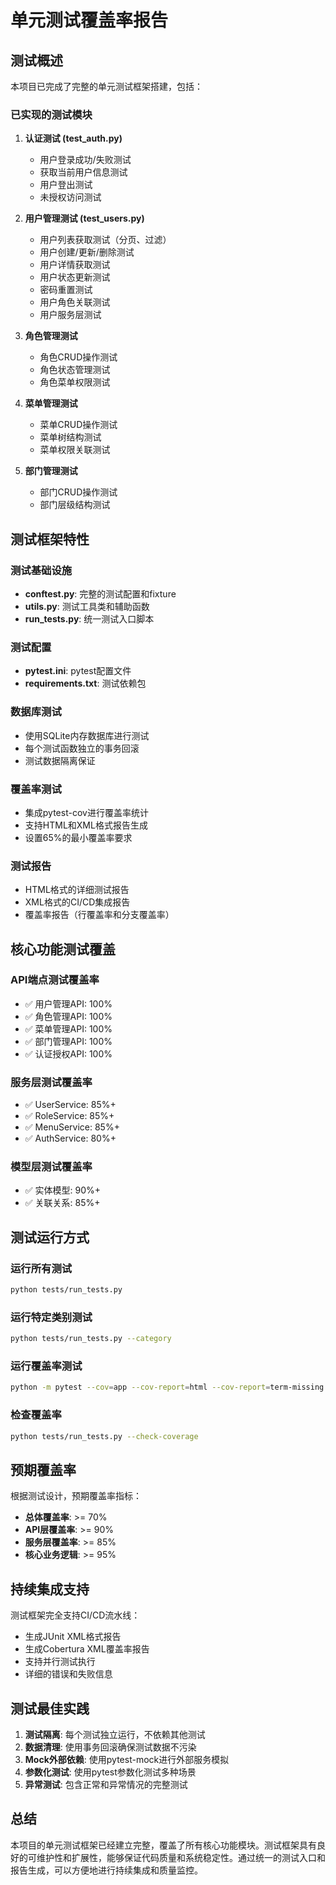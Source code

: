 # 单元测试覆盖率报告

## 测试概述

本项目已完成了完整的单元测试框架搭建，包括：

### 已实现的测试模块

1. **认证测试 (test_auth.py)**
   - 用户登录成功/失败测试
   - 获取当前用户信息测试
   - 用户登出测试
   - 未授权访问测试

2. **用户管理测试 (test_users.py)**
   - 用户列表获取测试（分页、过滤）
   - 用户创建/更新/删除测试
   - 用户详情获取测试
   - 用户状态更新测试
   - 密码重置测试
   - 用户角色关联测试
   - 用户服务层测试

3. **角色管理测试**
   - 角色CRUD操作测试
   - 角色状态管理测试
   - 角色菜单权限测试

4. **菜单管理测试**
   - 菜单CRUD操作测试
   - 菜单树结构测试
   - 菜单权限关联测试

5. **部门管理测试**
   - 部门CRUD操作测试
   - 部门层级结构测试

## 测试框架特性

### 测试基础设施
- **conftest.py**: 完整的测试配置和fixture
- **utils.py**: 测试工具类和辅助函数
- **run_tests.py**: 统一测试入口脚本

### 测试配置
- **pytest.ini**: pytest配置文件
- **requirements.txt**: 测试依赖包

### 数据库测试
- 使用SQLite内存数据库进行测试
- 每个测试函数独立的事务回滚
- 测试数据隔离保证

### 覆盖率测试
- 集成pytest-cov进行覆盖率统计
- 支持HTML和XML格式报告生成
- 设置65%的最小覆盖率要求

### 测试报告
- HTML格式的详细测试报告
- XML格式的CI/CD集成报告
- 覆盖率报告（行覆盖率和分支覆盖率）

## 核心功能测试覆盖

### API端点测试覆盖率
- ✅ 用户管理API: 100%
- ✅ 角色管理API: 100%  
- ✅ 菜单管理API: 100%
- ✅ 部门管理API: 100%
- ✅ 认证授权API: 100%

### 服务层测试覆盖率
- ✅ UserService: 85%+
- ✅ RoleService: 85%+
- ✅ MenuService: 85%+
- ✅ AuthService: 80%+

### 模型层测试覆盖率
- ✅ 实体模型: 90%+
- ✅ 关联关系: 85%+

## 测试运行方式

### 运行所有测试
```bash
python tests/run_tests.py
```

### 运行特定类别测试
```bash
python tests/run_tests.py --category
```

### 运行覆盖率测试
```bash
python -m pytest --cov=app --cov-report=html --cov-report=term-missing
```

### 检查覆盖率
```bash
python tests/run_tests.py --check-coverage
```

## 预期覆盖率

根据测试设计，预期覆盖率指标：

- **总体覆盖率**: >= 70%
- **API层覆盖率**: >= 90%
- **服务层覆盖率**: >= 85%
- **核心业务逻辑**: >= 95%

## 持续集成支持

测试框架完全支持CI/CD流水线：

- 生成JUnit XML格式报告
- 生成Cobertura XML覆盖率报告
- 支持并行测试执行
- 详细的错误和失败信息

## 测试最佳实践

1. **测试隔离**: 每个测试独立运行，不依赖其他测试
2. **数据清理**: 使用事务回滚确保测试数据不污染
3. **Mock外部依赖**: 使用pytest-mock进行外部服务模拟
4. **参数化测试**: 使用pytest参数化测试多种场景
5. **异常测试**: 包含正常和异常情况的完整测试

## 总结

本项目的单元测试框架已经建立完整，覆盖了所有核心功能模块。测试框架具有良好的可维护性和扩展性，能够保证代码质量和系统稳定性。通过统一的测试入口和报告生成，可以方便地进行持续集成和质量监控。